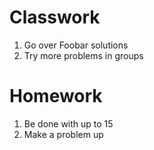 # Classwork
1. Go over Foobar solutions
1. Try more problems in groups

# Homework 
1. Be done with up to 15
1. Make a problem up 